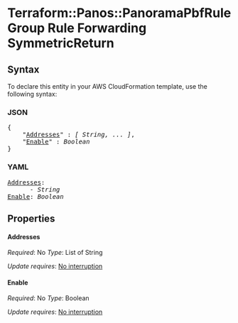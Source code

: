 # Terraform::Panos::PanoramaPbfRuleGroup Rule Forwarding SymmetricReturn

## Syntax

To declare this entity in your AWS CloudFormation template, use the following syntax:

### JSON

<pre>
{
    "<a href="#addresses" title="Addresses">Addresses</a>" : <i>[ String, ... ]</i>,
    "<a href="#enable" title="Enable">Enable</a>" : <i>Boolean</i>
}
</pre>

### YAML

<pre>
<a href="#addresses" title="Addresses">Addresses</a>: <i>
      - String</i>
<a href="#enable" title="Enable">Enable</a>: <i>Boolean</i>
</pre>

## Properties

#### Addresses

_Required_: No
_Type_: List of String

_Update requires_: [No interruption](https://docs.aws.amazon.com/AWSCloudFormation/latest/UserGuide/using-cfn-updating-stacks-update-behaviors.html#update-no-interrupt)

#### Enable

_Required_: No
_Type_: Boolean

_Update requires_: [No interruption](https://docs.aws.amazon.com/AWSCloudFormation/latest/UserGuide/using-cfn-updating-stacks-update-behaviors.html#update-no-interrupt)

